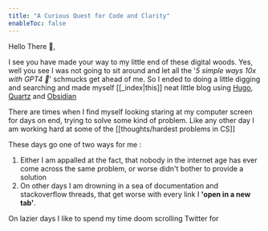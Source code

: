 ```yaml
---
title: "A Curious Quest for Code and Clarity"
enableToc: false
---
```

Hello There 👋,

I see you have made your way to my little end of these digital woods. Yes, well you see I was not going to sit around and let all the '*5 simple ways 10x with GPT4 🧵*' schmucks get ahead of me. So I ended to doing a little digging and searching and made myself [[_index|this]] neat little blog using [Hugo](https://github.com/gohugoio/hugo), [Quartz](https://github.com/jackyzha0/quartz) and [Obsidian](https://obsidian.md/)   

There are times when I find myself looking staring at my computer screen for days on end, trying to solve some kind of problem. Like any other day I am working hard at some of the [[thoughts/hardest problems in CS]]  

These days go one of two ways for me :
1. Either I am appalled at the fact, that nobody in the internet age has ever come across the same problem, or worse didn't bother to provide a solution
2. On other days I am drowning in a sea of documentation and stackoverflow threads, that get worse with every  link I  **'open in a new tab'**.

On lazier days I like to spend my time doom scrolling Twitter for  
